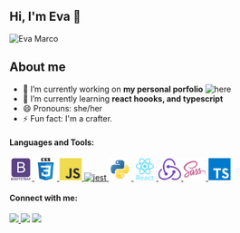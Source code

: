 ## Hi, I'm Eva 👋
![Eva Marco](https://user-images.githubusercontent.com/48989967/126180837-caa384cf-36e7-491f-8bac-33cd191d0552.png)

## About me

- 🔭 I’m currently working on **my personal porfolio** ![here](https://github.com/EvaMarco/Eva_Marco_CV_web)
- 🌱 I’m currently learning **react hoooks, and typescript**
- 😄 Pronouns: she/her
- ⚡ Fun fact: I'm a crafter.


#### Languages and Tools:
<p align="left">
  <a href="https://getbootstrap.com" target="_blank"> 
    <img src="https://raw.githubusercontent.com/devicons/devicon/master/icons/bootstrap/bootstrap-plain-wordmark.svg" alt="bootstrap" width="40" height="40"/> 
  </a>
  <a href="https://www.w3schools.com/css/" target="_blank"> <img src="https://raw.githubusercontent.com/devicons/devicon/master/icons/css3/css3-original-wordmark.svg" alt="css3" width="40" height="40"/> 
  </a> 
  <a href="https://developer.mozilla.org/en-US/docs/Web/JavaScript" target="_blank"> 
    <img src="https://raw.githubusercontent.com/devicons/devicon/master/icons/javascript/javascript-original.svg" alt="javascript" width="40" height="40"/> 
  </a> <a href="https://jestjs.io" target="_blank"> <img src="https://www.vectorlogo.zone/logos/jestjsio/jestjsio-icon.svg" alt="jest" width="40" height="40"/> </a> <a href="https://www.python.org" target="_blank"> <img src="https://raw.githubusercontent.com/devicons/devicon/master/icons/python/python-original.svg" alt="python" width="40" height="40"/> </a> <a href="https://reactjs.org/" target="_blank"> <img src="https://raw.githubusercontent.com/devicons/devicon/master/icons/react/react-original-wordmark.svg" alt="react" width="40" height="40"/> </a> <a href="https://redux.js.org" target="_blank"> <img src="https://raw.githubusercontent.com/devicons/devicon/master/icons/redux/redux-original.svg" alt="redux" width="40" height="40"/> </a> <a href="https://sass-lang.com" target="_blank"> <img src="https://raw.githubusercontent.com/devicons/devicon/master/icons/sass/sass-original.svg" alt="sass" width="40" height="40"/> </a> <a href="https://www.typescriptlang.org/" target="_blank"> <img src="https://raw.githubusercontent.com/devicons/devicon/master/icons/typescript/typescript-original.svg" alt="typescript" width="40" height="40"/> </a> </p>
  
  #### Connect with me:
<p align="left">
<a href="https://twitter.com/migara_archer" target="_blank"><img height="30" src="https://github.com/WaylonWalker/WaylonWalker/blob/main/icon/twitter.png?raw=true">
<a href="https://www.linkedin.com/in/migara_archer/" target="_blank"><img height="30" src="https://github.com/WaylonWalker/WaylonWalker/blob/main/icon/linkedin.png?raw=true"></a>
<a href="https://dev.to/evamarco" target="_blank"><img height="30" src="https://raw.githubusercontent.com/WaylonWalker/WaylonWalker/main/icon/dev.png"></a>&nbsp;&nbsp;
</p>
